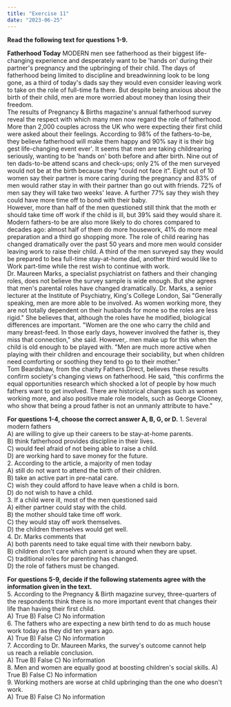 ```yaml
---
title: "Exercise 11"
date: "2023-06-25"
---
```


**Read the following text for questions 1-9.**

**Fatherhood Today** MODERN men see fatherhood as their biggest life-changing experience and desperately want to be 'hands on' during their partner's pregnancy and the upbringing of their child. The days of fatherhood being limited to discipline and breadwinning look to be long gone, as a third of today's dads say they would even consider leaving work to take on the role of full-time fa there. But despite being anxious about the birth of their child, men are more worried about money than losing their freedom.  
The results of Pregnancy & Births magazine's annual fatherhood survey reveal the respect with which many men now regard the role of fatherhood. More than 2,000 couples across the UK who were expecting their first child were asked about their feelings. According to 98% of the fathers-to-be, they believe fatherhood will make them happy and 90% say it is their big gest life-changing event ever'. It seems that men are taking childrearing seriously, wanting to be 'hands on' both before and after birth. Nine out of ten dads-to-be attend scans and check-ups; only 2% of the men surveyed would not be at the birth because they "could not face it". Eight out of 10 women say their partner is more caring during the pregnancy and 83% of men would rather stay in with their partner than go out with friends. 72% of men say they will take two weeks' leave. A further 77% say they wish they could have more time off to bond with their baby.  
However, more than half of the men questioned still think that the moth er should take time off work if the child is ill, but 39% said they would share it. Modern fathers-to be are also more likely to do chores compared to decades ago: almost half of them do more housework, 41% do more meal preparation and a third go shopping more. The role of child rearing has changed dramatically over the past 50 years and more men would consider leaving work to raise their child. A third of the men surveyed say they would be prepared to bea full-time stay-at-home dad, another third would like to Work part-time while the rest wish to continue with work.  
Dr. Maureen Marks, a specialist psychiatrist on fathers and their changing roles, does not believe the survey sample is wide enough. But she agrees that men's parental roles have changed dramatically. Dr. Marks, a senior lecturer at the Institute of Psychiatry, King's College London, Sai "Generally speaking, men are more able to be involved. As women working more, they are not totally dependent on their husbands for mone so the roles are less rigid." She believes that, although the roles have he modified, biological differences are important. "Women are the one who carry the child and many breast-feed. In those early days, however involved the father is, they miss that connection," she said. However,. men make up for this when the child is old enough to be played with. "Men are much more active when playing with their children and encourage their sociability, but when children need comforting or soothing they tend to go to their mother."  
Tom Beardshaw, from the charity Fathers Direct, believes these results confirm society's changing views on fatherhood. He said, "this confirms the equal opportunities research which shocked a lot of people by how much fathers want to get involved. There are historical changes such as women working more, and also positive male role models, such as George Clooney, who show that being a proud father is not an unmanly attribute to have."

**For questions 1-4, choose the correct answer A, B, G, or D.** 1\. Several modern fathers  
A) are willing to give up their careers to be stay-at-home parents.  
B) think fatherhood provides discipline in their lives.  
C) would feel afraid of not being able to raise a child.  
D) are working hard to save money for the future.  
2\. According to the article, a majority of men today  
A) still do not want to attend the birth of their children.  
B) take an active part in pre-natal care.  
C) wish they could afford to have leave when a child is born.  
D) do not wish to have a child.  
3\. If a child were ill, most of the men questioned said  
A) either partner could stay with the child.  
B) the mother should take time off work.  
C) they would stay off work themselves.  
D) the children themselves would get well.  
4\. Dr. Marks comments that  
A) both parents need to take equal time with their newborn baby.  
B) children don't care which parent is around when they are upset.  
C) traditional roles for parenting has changed.  
D) the role of fathers must be changed.

**For questions 5-9, decide if the following statements agree with the information given in the text.**  
5\. According to the Pregnancy & Birth magazine survey, three-quarters of the respondents think there is no more important event that changes their life than having their first child.  
A) True B) False C) No information  
6\. The fathers who are expecting a new birth tend to do as much house work today as they did ten years ago.  
A) True B) False C) No information  
7\. According to Dr. Maureen Marks, the survey's outcome cannot help  
us reach a reliable conclusion.  
A) True B) False C) No information  
8\. Men and women are equally good at boosting children's social skills. A) True B) False C) No information  
9\. Working mothers are worse at child upbringing than the one who doesn't work.  
A) True B) False C) No information
